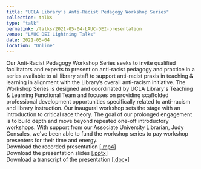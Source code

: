 ```yaml
---
title: "UCLA Library's Anti-Racist Pedagogy Workshop Series"
collection: talks
type: "talk"
permalink: /talks/2021-05-04-LAUC-DEI-presentation
venue: "LAUC DEI Lightning Talks"
date: 2021-05-04
location: "Online"
---
```

Our Anti-Racist Pedagogy Workshop Series seeks to invite qualified facilitators and experts to present on anti-racist pedagogy and practice in a series available to all library staff to support anti-racist praxis in teaching & learning in alignment with the Library’s overall anti-racism initiative. The Workshop Series is designed and coordinated by UCLA Library's Teaching & Learning Functional Team and focuses on providing scaffolded professional development opportunities specifically related to anti-racism and library instruction. Our inaugural workshop sets the stage with an introduction to critical race theory. The goal of our prolonged engagement is to build depth and move beyond repeated one-off introductory workshops. With support from our Associate University Librarian, Judy Consales, we've been able to fund the workshop series to pay workshop presenters for their time and energy.  
Download the recorded presentation [[.mp4]](https://academic.mattweirick.com/files/Johnson-DEITalk.mp4)  
Download the presentation slides [[.pptx]](https://academic.mattweirick.com/files/UCLA%20Library%E2%80%99s%20Anti-Racist%20Pedagogy%20Workshop%20Series.pptx)  
Download a transcript of the presentation [[.docx]](https://academic.mattweirick.com/files/Johnson-DEI-LightningTalk-Transcript.docx)
